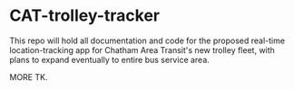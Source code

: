 # CAT-trolley-tracker
This repo will hold all documentation and code for the proposed real-time location-tracking app for Chatham Area Transit's new trolley fleet, with plans to expand eventually to entire bus service area.

MORE TK.

